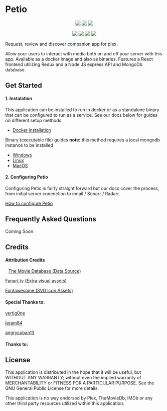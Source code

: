 # Petio

<p align="center">
  <img src="https://img.shields.io/github/package-json/v/petio-team/petio/master?label=Latest">
  <img src="https://img.shields.io/github/package-json/v/petio-team/petio/preview?label=Preview">
  <img src="https://img.shields.io/github/package-json/v/petio-team/petio/dev?label=Development">
</p>

<p align="center">
  <a href="https://discord.gg/bseGmrUd3N" target="_blank"><img src="https://img.shields.io/discord/722180802871427104?label=Discord"></a>
  <img src="https://img.shields.io/github/all-contributors/petio-team/petio?label=Contributors">
  <a href="https://www.reddit.com/r/Petio/" target="_blank"><img src="https://img.shields.io/reddit/subreddit-subscribers/petio?label=Reddit"></a>
  <img src="https://img.shields.io/github/all-contributors/petio-team/petio?label=Contributors">
</p>

Request, review and discover companion app for plex.

Allow your users to interact with media both on and off your server with this app. Available as a docker image and also as binaries. Features a React frontend utilizing Redux and a Node JS express API and MongoDb database.

<h2>Get Started</h2>

<h4>1. Instalation</h4>
This application can be installed to run in docker or as a standalone binary that can be configured to run as a service. See our docs below for guides on different setup methods.
<ul><li>
<p><a target="_blank" href="https://github.com/petio-team/petio-docs/wiki/Docker">Docker installation</a></p>
  </li></ul>

Binary (executable file) guides
**note:** this method requires a local mongodb instance to be installed
<ul>
<li><a target="_blank" href="https://github.com/petio-team/petio-docs/wiki/Windows">Windows</a> </li>
<li><a target="_blank" href="https://github.com/petio-team/petio-docs/wiki/Linux">Linux</a> </li>
  <li><a target="_blank" href="https://github.com/petio-team/petio-docs/wiki/MacOS">MacOS</a></li>
</ul>

<h4>2. Configuring Petio</h4>
Configuring Petio is fairly straight forward but our docs cover the process, from initial server conenction to email / Sonarr / Radarr.
<p><a target="_blank" href="https://github.com/petio-team/petio-docs/wiki/Configuration">How to configure Petio</a></p>

<h2>Frequently Asked Questions</h2>
<p>Coming Soon</p>

<h2>Credits</h2>
<h4>Attribution Credits</h4>
<p><a target="_blank" href="https://www.themoviedb.org/"><img height="10px" src="https://www.themoviedb.org/assets/2/v4/logos/v2/blue_square_1-5bdc75aaebeb75dc7ae79426ddd9be3b2be1e342510f8202baf6bffa71d7f5c4.svg"/>The Movie Database (Data Source)</a></p>
<p><a target="_blank" href="https://fanart.tv/">Fanart.tv (Extra visual assets)</a></p>
<p><a target="_blank" href="https://https://fontawesome.com//">Fontawesome (SVG Icon Assets)</a></p>

<h4>Special Thanks to:</h4>
<p><a target="_blank" href="https://github.com/orgs/petio-team/people/vertig0ne">vertig0ne</a></p>
<p><a target="_blank" href="https://github.com/orgs/petio-team/people/leram84">leram84</a></p>
<p><a target="_blank" href="https://github.com/orgs/petio-team/people/angrycuban13">angrycuban13</a></p>

<h4>Thanks to:</h4>


<h2>License</h2>

This application is distributed in the hope that it will be useful, but WITHOUT ANY WARRANTY; without even the implied warranty of MERCHANTABILITY or FITNESS FOR A PARTICULAR PURPOSE.  See the GNU General Public License for more details.

This application is no way endorsed by Plex, TheMovieDb, IMDb or any other third party resources utilized within this application.
